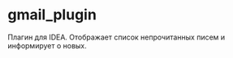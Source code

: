 gmail_plugin
============
Плагин для IDEA. Отображает список непрочитанных писем и информирует о новых. 
